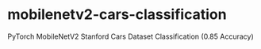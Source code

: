 # mobilenetv2-cars-classification
PyTorch MobileNetV2 Stanford Cars Dataset Classification (0.85 Accuracy)
